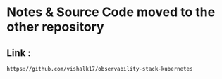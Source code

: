 # Notes & Source Code moved to the other repository

## Link : 

`https://github.com/vishalk17/observability-stack-kubernetes
`


